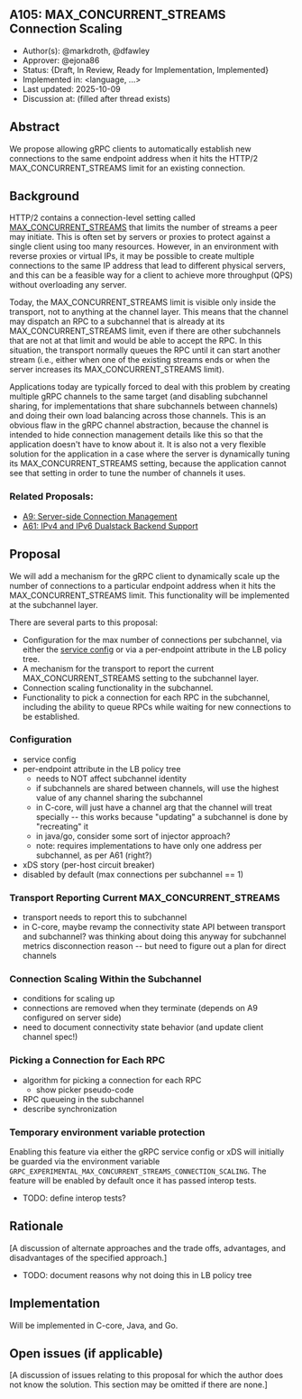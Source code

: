 A105: MAX_CONCURRENT_STREAMS Connection Scaling
----
* Author(s): @markdroth, @dfawley
* Approver: @ejona86
* Status: {Draft, In Review, Ready for Implementation, Implemented}
* Implemented in: <language, ...>
* Last updated: 2025-10-09
* Discussion at: <google group thread> (filled after thread exists)

## Abstract

We propose allowing gRPC clients to automatically establish new
connections to the same endpoint address when it hits the HTTP/2
MAX_CONCURRENT_STREAMS limit for an existing connection.

## Background

HTTP/2 contains a connection-level setting called
[MAX_CONCURRENT_STREAMS][H2MCS] that limits the number of streams a peer
may initiate.  This is often set by servers or proxies to protect against
a single client using too many resources.  However, in an environment with
reverse proxies or virtual IPs, it may be possible to create multiple
connections to the same IP address that lead to different physical
servers, and this can be a feasible way for a client to achieve more
throughput (QPS) without overloading any server.

Today, the MAX_CONCURRENT_STREAMS limit is visible only inside the
transport, not to anything at the channel layer.  This means that the
channel may dispatch an RPC to a subchannel that is already at its
MAX_CONCURRENT_STREAMS limit, even if there are other subchannels that
are not at that limit and would be able to accept the RPC.  In this
situation, the transport normally queues the RPC until it can start
another stream (i.e., either when one of the existing streams ends or
when the server increases its MAX_CONCURRENT_STREAMS limit).

Applications today are typically forced to deal with this problem
by creating multiple gRPC channels to the same target (and disabling
subchannel sharing, for implementations that share subchannels between
channels) and doing their own load balancing across those channels.
This is an obvious flaw in the gRPC channel abstraction, because the
channel is intended to hide connection management details like this so
that the application doesn't have to know about it.  It is also not a
very flexible solution for the application in a case where the server is
dynamically tuning its MAX_CONCURRENT_STREAMS setting, because the
application cannot see that setting in order to tune the number of
channels it uses.

### Related Proposals: 
* [A9: Server-side Connection Management][A9]
* [A61: IPv4 and IPv6 Dualstack Backend Support][A61]

[A9]: A9-server-side-conn-mgt.md
[A61]: A61-IPv4-IPv6-dualstack-backends.md
[H2MCS]: https://httpwg.org/specs/rfc7540.html#SETTINGS_MAX_CONCURRENT_STREAMS

## Proposal

We will add a mechanism for the gRPC client to dynamically scale up the
number of connections to a particular endpoint address when it hits the
MAX_CONCURRENT_STREAMS limit.  This functionality will be implemented at
the subchannel layer.

There are several parts to this proposal:
- Configuration for the max number of connections per subchannel, via
  either the [service
  config](https://github.com/grpc/grpc/blob/master/doc/service_config.md)
  or via a per-endpoint attribute in the LB policy tree.
- A mechanism for the transport to report the current MAX_CONCURRENT_STREAMS
  setting to the subchannel layer.
- Connection scaling functionality in the subchannel.
- Functionality to pick a connection for each RPC in the subchannel,
  including the ability to queue RPCs while waiting for new connections
  to be established.

### Configuration

- service config
- per-endpoint attribute in the LB policy tree
  - needs to NOT affect subchannel identity
  - if subchannels are shared between channels, will use the highest
    value of any channel sharing the subchannel
  - in C-core, will just have a channel arg that the channel will treat
    specially -- this works because "updating" a subchannel is done by
    "recreating" it
  - in java/go, consider some sort of injector approach?
  - note: requires implementations to have only one address per subchannel,
    as per A61 (right?)
- xDS story (per-host circuit breaker)
- disabled by default (max connections per subchannel == 1)

### Transport Reporting Current MAX_CONCURRENT_STREAMS

- transport needs to report this to subchannel
- in C-core, maybe revamp the connectivity state API between transport
  and subchannel?  was thinking about doing this anyway for subchannel
  metrics disconnection reason -- but need to figure out a plan for
  direct channels

### Connection Scaling Within the Subchannel

- conditions for scaling up
- connections are removed when they terminate (depends on A9 configured
  on server side)
- need to document connectivity state behavior (and update client
  channel spec!)

### Picking a Connection for Each RPC

- algorithm for picking a connection for each RPC
  - show picker pseudo-code
- RPC queueing in the subchannel
- describe synchronization

### Temporary environment variable protection

Enabling this feature via either the gRPC service config or xDS will
initially be guarded via the environment variable
`GRPC_EXPERIMENTAL_MAX_CONCURRENT_STREAMS_CONNECTION_SCALING`.  The
feature will be enabled by default once it has passed interop tests.

- TODO: define interop tests?

## Rationale

[A discussion of alternate approaches and the trade offs, advantages, and disadvantages of the specified approach.]

- TODO: document reasons why not doing this in LB policy tree

## Implementation

Will be implemented in C-core, Java, and Go.

## Open issues (if applicable)

[A discussion of issues relating to this proposal for which the author does not know the solution. This section may be omitted if there are none.]
